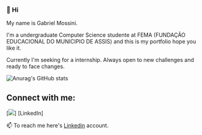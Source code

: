 ### 👋 Hi 
My name is Gabriel Mossini.

 I'm a undergraduate Computer Science studente at FEMA (FUNDAÇÃO EDUCACIONAL DO MUNICIPIO DE ASSIS) and this is my portfolio hope you like it. 

 Currently I'm seeking for a internship. Always open to new challenges and ready to face changes.

![Anurag's GitHub stats](https://github-readme-stats.vercel.app/api?username=gamossini&show_icons=true&theme=midnight-purple)

## Connect with me:
[<img src="{https://img.shields.io/badge/LinkedIn-0077B5?style=for-the-badge&logo=linkedin&logoColor=white}" />] [LinkedIn]

📫 To reach me here's [Linkedin](https://www.linkedin.com/in/gabrielmossini/) account.
